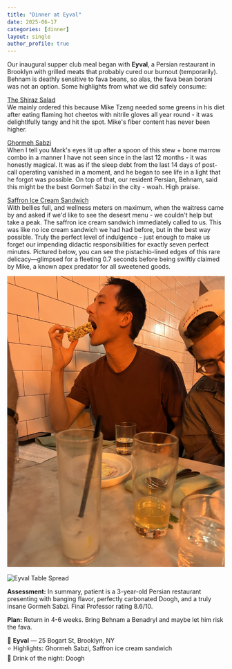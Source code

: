 ```yaml
---
title: "Dinner at Eyval"
date: 2025-06-17
categories: [dinner]
layout: single
author_profile: true
---
```


Our inaugural supper club meal began with **Eyval**, a Persian restaurant in Brooklyn with grilled meats that probably cured our burnout (temporarily). Behnam is deathly sensitive to fava beans, so alas, the fava bean borani was not an option. Some highlights from what we did safely consume: 

<u>The Shiraz Salad</u><br>
We mainly ordered this because Mike Tzeng needed some greens in his diet after eating flaming hot cheetos with nitrile gloves all year round - it was delightlfully tangy and hit the spot. Mike's fiber content has never been higher.

<u>Ghormeh Sabzi</u><br>
When I tell you Mark's eyes lit up after a spoon of this stew + bone marrow combo in a manner I have not seen since in the last 12 months - it was honestly magical. It was as if the sleep debt from the last 14 days of post-call operating vanished in a moment, and he began to see life in a light that he forgot was possible. On top of that, our resident Persian, Behnam, said this might be the best Gormeh Sabzi in the city - woah. High praise. 

<u>Saffron Ice Cream Sandwich</u><br>
With bellies full, and wellness meters on maximum, when the waitress came by and asked if we'd like to see the desesrt menu - we couldn't help but take a peak. The saffron ice cream sandwich immediately called to us. This was like no ice cream sandwich we had had before, but in the best way possible. Truly the perfect level of indulgence -  just enough to make us forget our impending didactic responsibilities for exactly seven perfect minutes. Pictured below, you can see the pistachio-lined edges of this rare delicacy—glimpsed for a fleeting 0.7 seconds before being swiftly claimed by Mike, a known apex predator for all sweetened goods.

![Eyval Ice Cream ](/assets/images/icecream_mike.jpg)

![Eyval Table Spread](/assets/images/eyval_pic_1.jpg)

**Assessment:**
In summary, patient is a 3-year-old Persian restaurant presenting with banging flavor, perfectly carbonated Doogh, and a truly insane Gormeh Sabzi. Final Professor rating 8.6/10.

**Plan:**
Return in 4-6 weeks. Bring Behnam a Benadryl and maybe let him risk the fava.

📍 **Eyval** — 25 Bogart St, Brooklyn, NY  
⭐️ Highlights: Ghormeh Sabzi, Saffron ice cream sandwich<br>
🍷 Drink of the night: Doogh
